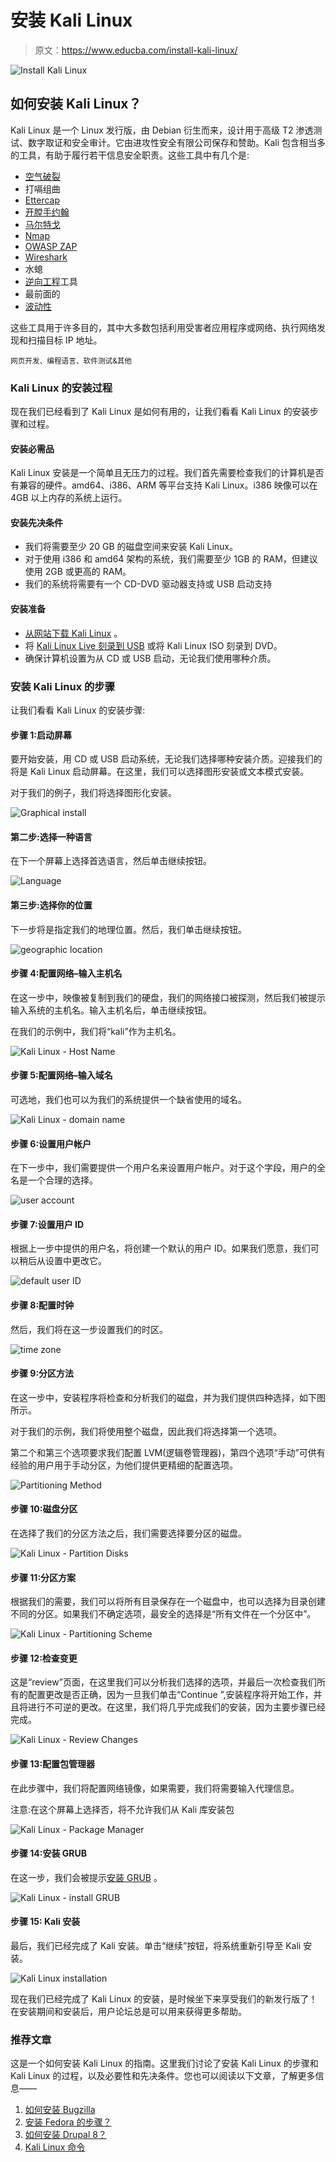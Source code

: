 # 安装 Kali Linux

> 原文：<https://www.educba.com/install-kali-linux/>

![Install Kali Linux](img/21e2d48e3d40427ca9e7274c54d94a3e.png)



## 如何安装 Kali Linux？

Kali Linux 是一个 Linux 发行版，由 Debian 衍生而来，设计用于高级 T2 渗透测试、数字取证和安全审计。它由进攻性安全有限公司保存和赞助。Kali 包含相当多的工具，有助于履行若干信息安全职责。这些工具中有几个是:

*   [空气破裂](https://en.wikipedia.org/wiki/Aircrack-ng)
*   打嗝组曲
*   [Ettercap](https://en.wikipedia.org/wiki/Ettercap_(software))
*   [开膛手约翰](https://en.wikipedia.org/wiki/John_the_Ripper)
*   [马尔特戈](https://en.wikipedia.org/wiki/Maltego)
*   [Nmap](https://en.wikipedia.org/wiki/Nmap)
*   [OWASP ZAP](https://en.wikipedia.org/wiki/OWASP_ZAP)
*   [Wireshark](https://en.wikipedia.org/wiki/Wireshark)
*   水螅
*   [逆向工程](https://en.wikipedia.org/wiki/Reverse_engineering)工具
*   最前面的
*   [波动性](https://en.wikipedia.org/wiki/Volatility_(memory_forensics))

这些工具用于许多目的，其中大多数包括利用受害者应用程序或网络、执行网络发现和扫描目标 IP 地址。

<small>网页开发、编程语言、软件测试&其他</small>

### Kali Linux 的安装过程

现在我们已经看到了 Kali Linux 是如何有用的，让我们看看 Kali Linux 的安装步骤和过程。

#### 安装必需品

Kali Linux 安装是一个简单且无压力的过程。我们首先需要检查我们的计算机是否有兼容的硬件。amd64、i386、ARM 等平台支持 Kali Linux。i386 映像可以在 4GB 以上内存的系统上运行。

#### 安装先决条件

*   我们将需要至少 20 GB 的磁盘空间来安装 Kali Linux。
*   对于使用 i386 和 amd64 架构的系统，我们需要至少 1GB 的 RAM，但建议使用 2GB 或更高的 RAM。
*   我们的系统将需要有一个 CD-DVD 驱动器支持或 USB 启动支持

#### 安装准备

*   [从网站下载 Kali Linux](https://www.kali.org/docs/?p=101) 。
*   将 [Kali Linux Live 刻录到 USB](https://www.kali.org/docs/?p=45) 或将 Kali Linux ISO 刻录到 DVD。
*   确保计算机设置为从 CD 或 USB 启动，无论我们使用哪种介质。

### 安装 Kali Linux 的步骤

让我们看看 Kali Linux 的安装步骤:

#### 步骤 1:启动屏幕

要开始安装，用 CD 或 USB 启动系统，无论我们选择哪种安装介质。迎接我们的将是 Kali Linux 启动屏幕。在这里，我们可以选择图形安装或文本模式安装。

对于我们的例子，我们将选择图形化安装。

![Graphical install](img/60b3cbfc0dd067d4eb0fe6ba8199dedd.png)



#### 第二步:选择一种语言

在下一个屏幕上选择首选语言，然后单击继续按钮。

![Language](img/291be6252e2f904b76a9be547c9bc3cd.png)



#### 第三步:选择你的位置

下一步将是指定我们的地理位置。然后，我们单击继续按钮。

![geographic location](img/58ebd1074ed68fd08e2ef143483ce7bd.png)



#### 步骤 4:配置网络–输入主机名

在这一步中，映像被复制到我们的硬盘，我们的网络接口被探测，然后我们被提示输入系统的主机名。输入主机名后，单击继续按钮。

在我们的示例中，我们将“kali”作为主机名。

![Kali Linux - Host Name](img/ed435a408821233a927b00a00695bb6b.png)



#### 步骤 5:配置网络–输入域名

可选地，我们也可以为我们的系统提供一个缺省使用的域名。

![Kali Linux - domain name](img/743b079f019ee3439fe7431c422b2bc8.png)



#### 步骤 6:设置用户帐户

在下一步中，我们需要提供一个用户名来设置用户帐户。对于这个字段，用户的全名是一个合理的选择。

![user account](img/3e3b0c42694c61104ecbf9cbd965af52.png)



#### 步骤 7:设置用户 ID

根据上一步中提供的用户名，将创建一个默认的用户 ID。如果我们愿意，我们可以稍后从设置中更改它。

![default user ID](img/658652dadd3a461aa4b36c0379bea70f.png)



#### 步骤 8:配置时钟

然后，我们将在这一步设置我们的时区。

![time zone](img/ec03703bb3f782856a19b7ad882b06e3.png)



#### 步骤 9:分区方法

在这一步中，安装程序将检查和分析我们的磁盘，并为我们提供四种选择，如下图所示。

对于我们的示例，我们将使用整个磁盘，因此我们将选择第一个选项。

第二个和第三个选项要求我们配置 LVM(逻辑卷管理器)，第四个选项“手动”可供有经验的用户用于手动分区，为他们提供更精细的配置选项。

![Partitioning Method](img/5e0e37a8a049fd185c8bde5921553c8a.png)



#### 步骤 10:磁盘分区

在选择了我们的分区方法之后，我们需要选择要分区的磁盘。

![Kali Linux - Partition Disks](img/7b85696d45cd0e1cd05b86b649340cd1.png)



#### 步骤 11:分区方案

根据我们的需要，我们可以将所有目录保存在一个磁盘中，也可以选择为目录创建不同的分区。如果我们不确定选项，最安全的选择是“所有文件在一个分区中”。

![Kali Linux - Partitioning Scheme](img/4ed3620d6e798e0864cc4a3046f33f85.png)



#### 步骤 12:检查变更

这是“review”页面，在这里我们可以分析我们选择的选项，并最后一次检查我们所有的配置更改是否正确，因为一旦我们单击“Continue ”,安装程序将开始工作，并且将进行不可逆的更改。在这里，我们将几乎完成我们的安装，因为主要步骤已经完成。

![Kali Linux - Review Changes](img/ebd73a1aa865c5be40ffaf173997f266.png)



#### 步骤 13:配置包管理器

在此步骤中，我们将配置网络镜像，如果需要，我们将需要输入代理信息。

注意:在这个屏幕上选择否，将不允许我们从 Kali 库安装包

![Kali Linux - Package Manager](img/a70d4f79896f66065450c682a5210c1b.png)



#### 步骤 14:安装 GRUB

在这一步，我们会被提示[安装 GRUB](https://www.educba.com/install-grub/) 。

![Kali Linux - install GRUB](img/6595c96b1d63121ffc90e81141f54a1b.png)



#### 步骤 15: Kali 安装

最后，我们已经完成了 Kali 安装。单击“继续”按钮，将系统重新引导至 Kali 安装。

![Kali Linux installation](img/d71c6e3a4773aa7ef728cbf943dd6867.png)



现在我们已经完成了 Kali Linux 的安装，是时候坐下来享受我们的新发行版了！在安装期间和安装后，用户论坛总是可以用来获得更多帮助。

### 推荐文章

这是一个如何安装 Kali Linux 的指南。这里我们讨论了安装 Kali Linux 的步骤和 Kali Linux 的过程，以及必要性和先决条件。您也可以阅读以下文章，了解更多信息——

1.  [如何安装 Bugzilla](https://www.educba.com/install-bugzilla/)
2.  [安装 Fedora 的步骤？](https://www.educba.com/install-fedora/)
3.  [如何安装 Drupal 8？](https://www.educba.com/install-drupal-8/)
4.  [Kali Linux 命令](https://www.educba.com/kali-linux-commands/)






